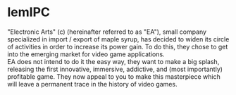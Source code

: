 # lemIPC

"Electronic Arts" (c) (hereinafter referred to as "EA"), small company specialized in import
/ export of maple syrup, has decided to widen its circle of activities in order to
increase its power gain. To do this, they chose to get into the emerging market for video
game applications.<br>
EA does not intend to do it the easy way, they want to make a big splash, releasing
the first innovative, immersive, addictive, and (most importantly) profitable game.
They now appeal to you to make this masterpiece which will leave a permanent trace
in the history of video games.
